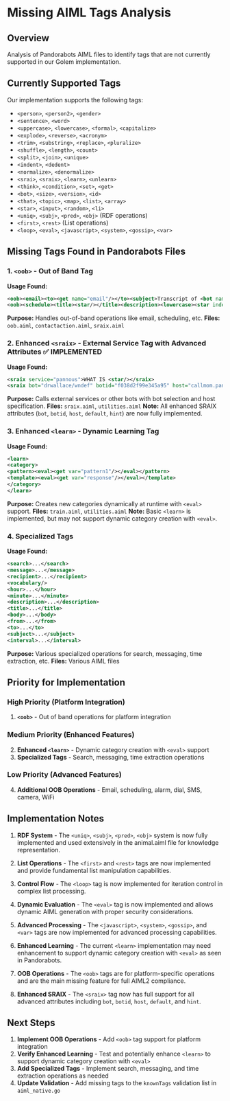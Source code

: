 # Missing AIML Tags Analysis

## Overview
Analysis of Pandorabots AIML files to identify tags that are not currently supported in our Golem implementation.

## Currently Supported Tags
Our implementation supports the following tags:
- `<person>`, `<person2>`, `<gender>`
- `<sentence>`, `<word>`
- `<uppercase>`, `<lowercase>`, `<formal>`, `<capitalize>`
- `<explode>`, `<reverse>`, `<acronym>`
- `<trim>`, `<substring>`, `<replace>`, `<pluralize>`
- `<shuffle>`, `<length>`, `<count>`
- `<split>`, `<join>`, `<unique>`
- `<indent>`, `<dedent>`
- `<normalize>`, `<denormalize>`
- `<srai>`, `<sraix>`, `<learn>`, `<unlearn>`
- `<think>`, `<condition>`, `<set>`, `<get>`
- `<bot>`, `<size>`, `<version>`, `<id>`
- `<that>`, `<topic>`, `<map>`, `<list>`, `<array>`
- `<star>`, `<input>`, `<random>`, `<li>`
- `<uniq>`, `<subj>`, `<pred>`, `<obj>` (RDF operations)
- `<first>`, `<rest>` (List operations)
- `<loop>`, `<eval>`, `<javascript>`, `<system>`, `<gossip>`, `<var>`

## Missing Tags Found in Pandorabots Files

### 1. **`<oob>`** - Out of Band Tag
**Usage Found:**
```xml
<oob><email><to><get name="email"/></to><subject>Transcript of <bot name="name"/> with <get name="name"/> on <date/></subject><body>
<oob><schedule><title><star/></title><description><lowercase><star index="2"/></lowercase></description><get name="sraix"/></schedule></oob>
```
**Purpose:** Handles out-of-band operations like email, scheduling, etc.
**Files:** `oob.aiml`, `contactaction.aiml`, `sraix.aiml`

### 2. **Enhanced `<sraix>`** - External Service Tag with Advanced Attributes ✅ **IMPLEMENTED**
**Usage Found:**
```xml
<sraix service="pannous">WHAT IS <star/></sraix>
<sraix bot="drwallace/wndef" botid="f038d2f99e345a95" host="callmom.pandorabots.com">WNDEF <get var="word"/></sraix>
```
**Purpose:** Calls external services or other bots with bot selection and host specification.
**Files:** `sraix.aiml`, `utilities.aiml`
**Note:** All enhanced SRAIX attributes (`bot`, `botid`, `host`, `default`, `hint`) are now fully implemented.

### 3. **Enhanced `<learn>`** - Dynamic Learning Tag
**Usage Found:**
```xml
<learn>
<category>
<pattern><eval><get var="pattern1"/></eval></pattern>
<template><eval><get var="response"/></eval></template>
</category>
</learn>
```
**Purpose:** Creates new categories dynamically at runtime with `<eval>` support.
**Files:** `train.aiml`, `utilities.aiml`
**Note:** Basic `<learn>` is implemented, but may not support dynamic category creation with `<eval>`.

### 4. **Specialized Tags**
**Usage Found:**
```xml
<search>...</search>
<message>...</message>
<recipient>...</recipient>
<vocabulary/>
<hour>...</hour>
<minute>...</minute>
<description>...</description>
<title>...</title>
<body>...</body>
<from>...</from>
<to>...</to>
<subject>...</subject>
<interval>...</interval>
```
**Purpose:** Various specialized operations for search, messaging, time extraction, etc.
**Files:** Various AIML files

## Priority for Implementation

### High Priority (Platform Integration)
1. **`<oob>`** - Out of band operations for platform integration

### Medium Priority (Enhanced Features)
2. **Enhanced `<learn>`** - Dynamic category creation with `<eval>` support
3. **Specialized Tags** - Search, messaging, time extraction operations

### Low Priority (Advanced Features)
4. **Additional OOB Operations** - Email, scheduling, alarm, dial, SMS, camera, WiFi

## Implementation Notes

1. **RDF System** - The `<uniq>`, `<subj>`, `<pred>`, `<obj>` system is now fully implemented and used extensively in the animal.aiml file for knowledge representation.

2. **List Operations** - The `<first>` and `<rest>` tags are now implemented and provide fundamental list manipulation capabilities.

3. **Control Flow** - The `<loop>` tag is now implemented for iteration control in complex list processing.

4. **Dynamic Evaluation** - The `<eval>` tag is now implemented and allows dynamic AIML generation with proper security considerations.

5. **Advanced Processing** - The `<javascript>`, `<system>`, `<gossip>`, and `<var>` tags are now implemented for advanced processing capabilities.

6. **Enhanced Learning** - The current `<learn>` implementation may need enhancement to support dynamic category creation with `<eval>` as seen in Pandorabots.

7. **OOB Operations** - The `<oob>` tags are for platform-specific operations and are the main missing feature for full AIML2 compliance.

8. **Enhanced SRAIX** - The `<sraix>` tag now has full support for all advanced attributes including `bot`, `botid`, `host`, `default`, and `hint`.

## Next Steps

1. **Implement OOB Operations** - Add `<oob>` tag support for platform integration
2. **Verify Enhanced Learning** - Test and potentially enhance `<learn>` to support dynamic category creation with `<eval>`
3. **Add Specialized Tags** - Implement search, messaging, and time extraction operations as needed
4. **Update Validation** - Add missing tags to the `knownTags` validation list in `aiml_native.go`
